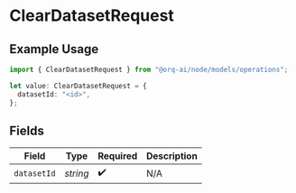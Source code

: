 # ClearDatasetRequest

## Example Usage

```typescript
import { ClearDatasetRequest } from "@orq-ai/node/models/operations";

let value: ClearDatasetRequest = {
  datasetId: "<id>",
};
```

## Fields

| Field              | Type               | Required           | Description        |
| ------------------ | ------------------ | ------------------ | ------------------ |
| `datasetId`        | *string*           | :heavy_check_mark: | N/A                |